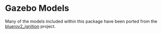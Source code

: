 # Gazebo Models

Many of the models included within this package have been ported from the
[bluerov2_ignition](https://github.com/evan-palmer/bluerov2_ignition) project.
